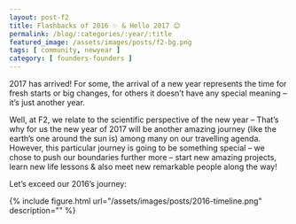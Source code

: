 ```yaml
---
layout: post-f2
title: Flashbacks of 2016 ✨ & Hello 2017 😊
permalink: /blog/:categories/:year/:title
featured_image: /assets/images/posts/f2-bg.png
tags: [ community, newyear ]
category: [ founders-founders ]
---
```


2017 has arrived! For some, the arrival of a new year represents the time for fresh starts or big changes, for others it doesn’t have any special meaning – it’s just another year.

Well, at F2, we relate to the scientific perspective of the new year – That’s why for us the new year of 2017 will be another amazing journey (like the earth’s one around the sun is) among many on our travelling agenda. However, this particular journey is going to be something special – we chose to push our boundaries further more – start new amazing projects, learn new life lessons & also meet new remarkable people along the way!

Let’s exceed our 2016’s journey:

{% include figure.html url="/assets/images/posts/2016-timeline.png" description="" %}
